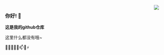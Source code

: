 <img align="right" src="https://github-readme-stats.vercel.app/api?username=ybd0612&show_icons=true&icon_color=CE1D2D&text_color=718096&bg_color=ffffff&hide_title=true" />

### 你好! 👋

**这是我的github仓库**

这里什么都没有哦~

🔭🌱👯🤔💬📫😄⚡
